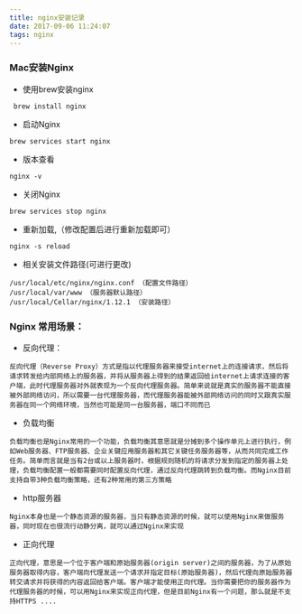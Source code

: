 ```yaml
---
title: nginx安装记录
date: 2017-09-06 11:24:07
tags: nginx
---
```

### Mac安装Nginx
- 使用brew安装nginx

```
 brew install nginx
```
- 启动Nginx

```
brew services start nginx
```
- 版本查看

```
nginx -v 
```
- 关闭Nginx

```
brew services stop nginx
```
- 重新加载,（修改配置后进行重新加载即可）

```
nginx -s reload
```

<!-- more -->


- 相关安装文件路径(可进行更改)

```
/usr/local/etc/nginx/nginx.conf （配置文件路径）
/usr/local/var/www （服务器默认路径）
/usr/local/Cellar/nginx/1.12.1 （安装路径）
```
### Nginx 常用场景：
- 反向代理：

```
反向代理（Reverse Proxy）方式是指以代理服务器来接受internet上的连接请求，然后将请求转发给内部网络上的服务器，并将从服务器上得到的结果返回给internet上请求连接的客户端，此时代理服务器对外就表现为一个反向代理服务器。简单来说就是真实的服务器不能直接被外部网络访问，所以需要一台代理服务器，而代理服务器能被外部网络访问的同时又跟真实服务器在同一个网络环境，当然也可能是同一台服务器，端口不同而已

```
- 负载均衡

```
负载均衡也是Nginx常用的一个功能，负载均衡其意思就是分摊到多个操作单元上进行执行，例如Web服务器、FTP服务器、企业关键应用服务器和其它关键任务服务器等，从而共同完成工作任务。简单而言就是当有2台或以上服务器时，根据规则随机的将请求分发到指定的服务器上处理，负载均衡配置一般都需要同时配置反向代理，通过反向代理跳转到负载均衡。而Nginx目前支持自带3种负载均衡策略，还有2种常用的第三方策略

```
- http服务器

```
Nginx本身也是一个静态资源的服务器，当只有静态资源的时候，就可以使用Nginx来做服务器，同时现在也很流行动静分离，就可以通过Nginx来实现
```
- 正向代理

```
正向代理，意思是一个位于客户端和原始服务器(origin server)之间的服务器，为了从原始服务器取得内容，客户端向代理发送一个请求并指定目标(原始服务器)，然后代理向原始服务器转交请求并将获得的内容返回给客户端。客户端才能使用正向代理。当你需要把你的服务器作为代理服务器的时候，可以用Nginx来实现正向代理，但是目前Nginx有一个问题，那么就是不支持HTTPS ....
```